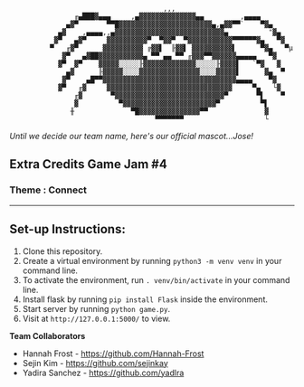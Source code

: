 

                                          ,,,
                    ╓▄███▓▄▄▄     ,▄▓▓▓▓▓▓▓▓▓▓▓▓▓▓▄▄         ,▄▄▄▄
                  ▄▓▀       ▀▀█▓▓▓▓▓▓▓▓▓▓▓▓▓▓▓▓▓▓▓▓▓▓▓▄,▄▓▓▀▀`    ▀▓▄
                ▄▓    ,▄▄▄▄,,▄▓▓▓▓▓▓▓▓▓▓▓▓▓▓▓▓▓▓▓▓▓▓▓▓▓▓▓▄          "▓▄
               ▓▀   ▄▓▀     ▓▓▓▓▓▓▓▓▓▓▀  ▀▓▓▀  ▀▓▓▓▓▓▓▓▓▓▓▓▀▀▀▀▀▀▓▄   ▀▓
              ▀   ╓▓▀      ▓▓▓▓▓▓▓▓▓▓ ╔▓▓▌  ╟▓▓▌ ▓▓▓▓▓▓▓▓▓▓▌      ▀▓▄   ▀µ
                 ▓▀   ▄▓██▓▓▓▓▓▓▓▓▓▓▓▄ ▀▀ ▄▄ ▀▀ ╓▓▓▓▀▀▓▓▓▓▓▓▄▄▄▄▄   ▀▓
                ▓▀  ▓▀    ▓▓▓▓▓░░░░░╟▓▓▓▓▓▓▓▓▓▓▓▓▓░░░░░╟▓▓▓▓▌   `▀▓   ▓
                  ▄▓      ╟▓▓▓▓▓░░░░▓▓▓▓▓▓▓▓▓▓▓▓▓▓▓░░░░▓▓▓▓▓▌      ▓▄  ▀
                 ▓▀    ▄█▀▀▓▓▓▓▓▓▓▓▓▓▓▓▓▓▓▓▓▓▓▓▓▓▓▓▓▓▓▓▓▓▓▓▓▄▄▄▄    ▀▓
                ▓▀   ╓▓     ▓▓▓▓▓▓▓▓▓▓▓▓▓▓▓▓▓▓▓▓▓▓▓▓▓▓▓▓▓▓▓     ▀▄   └▓
                    ╓▓       ▀▓▓▓▓▓▓▓▓▓▓▓▓▓▓▓▓▓▓▓▓▓▓▓▓▓▓▓▀       ▀▌    ▀
                    ▓          ▀▓▓▓▓▓▓▓▓▓▓▓▓▓▓▓▓▓▓▓▓▓▓▓▀          ▀▌
                   ╫              ▀█▓▓▓▓▓▓▓▓▓▓▓▓▓▓▓▀▀              ▓
                                        ▀▀▀▀▀▀▀                    └



<i>Until we decide our team name, here's our official mascot...Jose!</i>

## Extra Credits Game Jam #4

### Theme : Connect
---

## Set-up Instructions:

1. Clone this repository.
2. Create a virtual environment by running `python3 -m venv venv` in your command line.
3. To activate the environment, run `. venv/bin/activate` in your command line.
4. Install flask by running `pip install Flask` inside the environment.
5. Start server by running `python game.py`.
6. Visit at `http://127.0.0.1:5000/` to view.

__Team Collaborators__

- Hannah Frost - https://github.com/Hannah-Frost
- Sejin Kim - https://github.com/sejinkay
- Yadira Sanchez - https://github.com/yadlra
